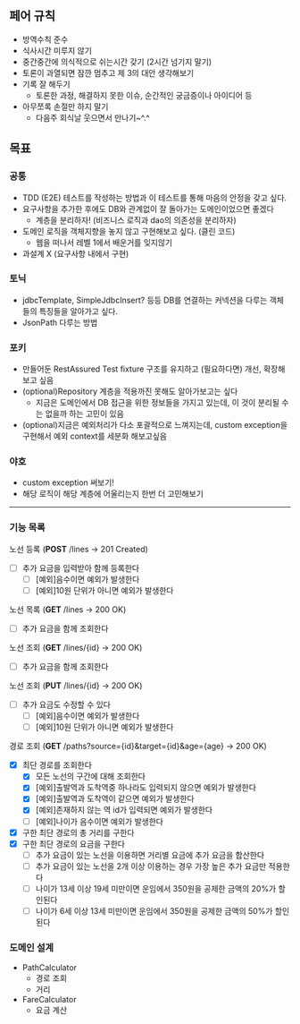 ## 페어 규칙

- 방역수칙 준수
- 식사시간 미루지 않기
- 중간중간에 의식적으로 쉬는시간 갖기 (2시간 넘기지 말기)
- 토론이 과열되면 잠깐 멈추고 제 3의 대안 생각해보기
- 기록 잘 해두기
    - 토론한 과정, 해결하지 못한 이슈, 순간적인 궁금증이나 아이디어 등
- 아무쪼록 손절만 하지 말기
    - 다음주 회식날 웃으면서 만나기~^.^

## 목표

### 공통

- TDD (E2E) 테스트를 작성하는 방법과 이 테스트를 통해 마음의 안정을 갖고 싶다.
- 요구사항을 추가한 후에도 DB와 관계없이 잘 돌아가는 도메인이었으면 좋겠다
    - 계층을 분리하자! (비즈니스 로직과 dao의 의존성을 분리하자)
- 도메인 로직을 객체지향을 놓지 않고 구현해보고 싶다. (클린 코드)
    - 웹을 떠나서 레벨 1에서 배운거를 잊지않기
- 과설계 X (요구사항 내에서 구현)

### 토닉

- jdbcTemplate, SimpleJdbcInsert? 등등 DB를 연결하는 커넥션을 다루는 객체들의 특징들을 알아가고 싶다.
- JsonPath 다루는 방법

### 포키

- 만들어둔 RestAssured Test fixture 구조를 유지하고 (필요하다면) 개선, 확장해보고 싶음
- (optional)Repository 계층을 적용까진 못해도 알아가보고는 싶다
    - 지금은 도메인에서 DB 접근을 위한 정보들을 가지고 있는데, 이 것이 분리될 수는 없을까 하는 고민이 있음
- (optional)지금은 예외처리가 다소 포괄적으로 느껴지는데, custom exception을 구현해서 예외 context를 세분화 해보고싶음

### 야호

- custom exception 써보기!
- 해당 로직이 해당 계층에 어울리는지 한번 더 고민해보기

---

### 기능 목록

노선 등록 (**POST** /lines -> 201 Created)

- [ ] 추가 요금을 입력받아 함께 등록한다
    - [ ] [예외]음수이면 예외가 발생한다
    - [ ] [예외]10원 단위가 아니면 예외가 발생한다

노선 목록 (**GET** /lines -> 200 OK)

- [ ] 추가 요금을 함께 조회한다

노선 조회 (**GET** /lines/{id} -> 200 OK)

- [ ] 추가 요금을 함께 조회한다

노선 조회 (**PUT** /lines/{id} -> 200 OK)

- [ ] 추가 요금도 수정할 수 있다
    - [ ] [예외]음수이면 예외가 발생한다
    - [ ] [예외]10원 단위가 아니면 예외가 발생한다

경로 조회 (**GET** /paths?source={id}&target={id}&age={age} → 200 OK)

- [X] 최단 경로를 조회한다
    - [X] 모든 노선의 구간에 대해 조회한다
    - [X] [예외]출발역과 도착역중 하나라도 입력되지 않으면 예외가 발생한다
    - [x] [예외]출발역과 도착역이 같으면 예외가 발생한다
    - [X] [예외]존재하지 않는 역 id가 입력되면 예외가 발생한다
    - [ ] [예외]나이가 음수이면 예외가 발생한다
- [X] 구한 최단 경로의 총 거리를 구한다
- [X] 구한 최단 경로의 요금을 구한다
    - [ ] 추가 요금이 있는 노선을 이용하면 거리별 요금에 추가 요금을 합산한다
    - [ ] 추가 요금이 있는 노선을 2개 이상 이용하는 경우 가장 높은 추가 요금만 적용한다
    - [ ] 나이가 13세 이상 19세 미만이면 운임에서 350원을 공제한 금액의 20%가 할인된다
    - [ ] 나이가 6세 이상 13세 미만이면 운임에서 350원을 공제한 금액의 50%가 할인된다

### 도메인 설계

- PathCalculator
    - 경로 조회
    - 거리
- FareCalculator
    - 요금 계산
